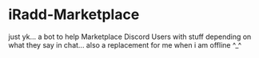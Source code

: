 # iRadd-Marketplace
just yk... a bot to help Marketplace Discord Users with stuff depending on what they say in chat... also a replacement for me when i am offline ^_^

